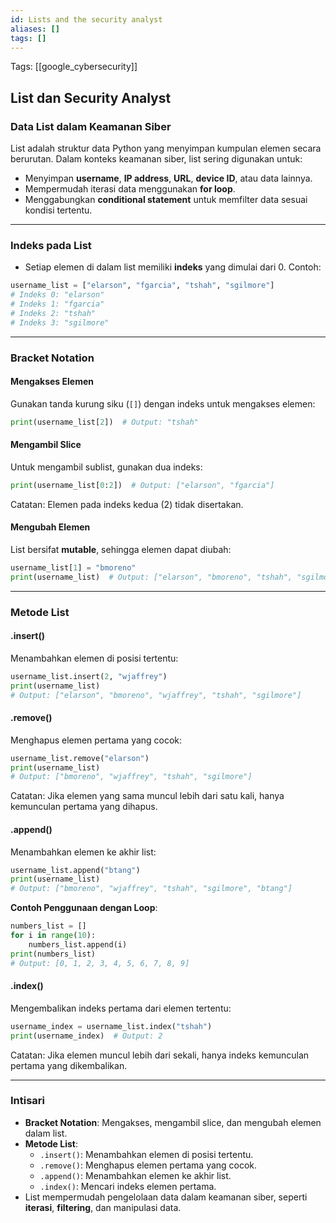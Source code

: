 ```yaml
---
id: Lists and the security analyst
aliases: []
tags: []
---
```


Tags: [[google_cybersecurity]]

## List dan Security Analyst

### Data List dalam Keamanan Siber

List adalah struktur data Python yang menyimpan kumpulan elemen secara berurutan. Dalam konteks keamanan siber, list sering digunakan untuk:

- Menyimpan **username**, **IP address**, **URL**, **device ID**, atau data lainnya.
- Mempermudah iterasi data menggunakan **for loop**.
- Menggabungkan **conditional statement** untuk memfilter data sesuai kondisi tertentu.

---

### Indeks pada List

- Setiap elemen di dalam list memiliki **indeks** yang dimulai dari 0.
  Contoh:

```python
username_list = ["elarson", "fgarcia", "tshah", "sgilmore"]
# Indeks 0: "elarson"
# Indeks 1: "fgarcia"
# Indeks 2: "tshah"
# Indeks 3: "sgilmore"
```

---

### Bracket Notation

#### Mengakses Elemen

Gunakan tanda kurung siku (`[]`) dengan indeks untuk mengakses elemen:

```python
print(username_list[2])  # Output: "tshah"
```

#### Mengambil Slice

Untuk mengambil sublist, gunakan dua indeks:

```python
print(username_list[0:2])  # Output: ["elarson", "fgarcia"]
```

Catatan: Elemen pada indeks kedua (2) tidak disertakan.

#### Mengubah Elemen

List bersifat **mutable**, sehingga elemen dapat diubah:

```python
username_list[1] = "bmoreno"
print(username_list)  # Output: ["elarson", "bmoreno", "tshah", "sgilmore"]
```

---

### Metode List

#### .insert()

Menambahkan elemen di posisi tertentu:

```python
username_list.insert(2, "wjaffrey")
print(username_list)
# Output: ["elarson", "bmoreno", "wjaffrey", "tshah", "sgilmore"]
```

#### .remove()

Menghapus elemen pertama yang cocok:

```python
username_list.remove("elarson")
print(username_list)
# Output: ["bmoreno", "wjaffrey", "tshah", "sgilmore"]
```

Catatan: Jika elemen yang sama muncul lebih dari satu kali, hanya kemunculan pertama yang dihapus.

#### .append()

Menambahkan elemen ke akhir list:

```python
username_list.append("btang")
print(username_list)
# Output: ["bmoreno", "wjaffrey", "tshah", "sgilmore", "btang"]
```

**Contoh Penggunaan dengan Loop**:

```python
numbers_list = []
for i in range(10):
    numbers_list.append(i)
print(numbers_list)
# Output: [0, 1, 2, 3, 4, 5, 6, 7, 8, 9]
```

#### .index()

Mengembalikan indeks pertama dari elemen tertentu:

```python
username_index = username_list.index("tshah")
print(username_index)  # Output: 2
```

Catatan: Jika elemen muncul lebih dari sekali, hanya indeks kemunculan pertama yang dikembalikan.

---

### Intisari

- **Bracket Notation**: Mengakses, mengambil slice, dan mengubah elemen dalam list.
- **Metode List**:
  - `.insert()`: Menambahkan elemen di posisi tertentu.
  - `.remove()`: Menghapus elemen pertama yang cocok.
  - `.append()`: Menambahkan elemen ke akhir list.
  - `.index()`: Mencari indeks elemen pertama.
- List mempermudah pengelolaan data dalam keamanan siber, seperti **iterasi**, **filtering**, dan manipulasi data.
